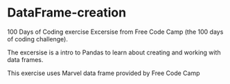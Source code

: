 # DataFrame-creation
100 Days of Coding exercise 
Excersise from Free Code Camp (the 100 days of coding challenge).

The excersise is a intro to Pandas to learn about creating and working with data frames.

This exercise uses Marvel data frame provided by Free Code Camp
